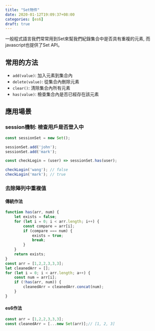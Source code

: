 ```yaml
---
title: "Set物件"
date: 2020-01-12T19:09:37+08:00
categories: [es6]
draft: true
---
```


<!--more-->

一般程式語言我們常常用到Set來幫我們紀錄集合中是否具有重複的元素, 而javascript也提供了Set API。

## 常用的方法

* `add(value)`: 加入元素到集合內
* `delete(value)`: 從集合內刪除元素
* `clear()`: 清除集合內所有元素
* `has(value)`: 檢查集合內是否已經存在該元素


## 應用場景

### session機制: 檢查用戶是否登入中

```javascript
const sessionSet = new Set();

sessionSet.add('john');
sessionSet.add('mark');

const checkLogin = (user) => sessionSet.has(user);

checkLogin('wang'); // false
checkLogin('mark'); // true
```

### 去除陣列中重複值

#### 傳統作法

```javascript
function has(arr, num) {
    let exists = false;
    for (let i = 0; i < arr.length; i++) {
        const compare = arr[i];
        if (compare === num) {
            exists = true;
            break;
        }
    }
    return exists;
}
const arr = [1,2,2,3,3,3];
let cleanedArr = [];
for (let i = 0; i < arr.length; a++) {
    const num = arr[i];
    if (!has(arr, num)) {
        cleanedArr = cleanedArr.concat(num);
    }
}
```

#### es6作法

```javascript
const arr = [1,2,2,3,3,3];
const cleanedArr = [...new Set(arr)];// [1, 2, 3]
```